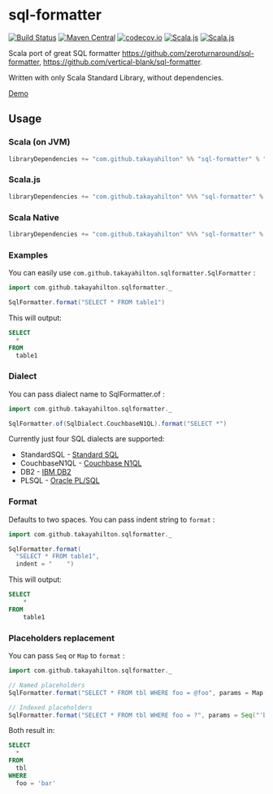 # sql-formatter

[![Build Status](https://travis-ci.org/takayahilton/sql-formatter.png?branch=master)](https://travis-ci.org/takayahilton/sql-formatter)
[![Maven Central](https://img.shields.io/maven-central/v/com.github.takayahilton/sql-formatter_2.12.svg?label=Maven%20Central)](https://search.maven.org/search?q=g:%22com.github.takayahilton%22%20AND%20a:%22sql-formatter_2.12%22)
[![codecov.io](http://codecov.io/github/takayahilton/sql-formatter/coverage.svg?branch=master)](https://codecov.io/gh/takayahilton/sql-formatter/branch/master)
[![Scala.js](https://www.scala-js.org/assets/badges/scalajs-0.6.29.svg)](#scalajs)
[![Scala.js](https://www.scala-js.org/assets/badges/scalajs-1.2.0.svg)](#scalajs)

Scala port of great SQL formatter <https://github.com/zeroturnaround/sql-formatter>, <https://github.com/vertical-blank/sql-formatter>.

Written with only Scala Standard Library, without dependencies.

[Demo](https://takayahilton.github.io/sql-formatter/)

## Usage

### Scala (on JVM)

```sbt
libraryDependencies += "com.github.takayahilton" %% "sql-formatter" % "1.2.1"
```

### Scala.js

```sbt
libraryDependencies += "com.github.takayahilton" %%% "sql-formatter" % "1.2.1"
```


### Scala Native

```sbt
libraryDependencies += "com.github.takayahilton" %%% "sql-formatter" % "1.2.1"
```

### Examples

You can easily use `com.github.takayahilton.sqlformatter.SqlFormatter` :

```scala
import com.github.takayahilton.sqlformatter._

SqlFormatter.format("SELECT * FROM table1")
```

This will output:

```sql
SELECT
  *
FROM
  table1
```

### Dialect

You can pass dialect name to SqlFormatter.of :

```scala
import com.github.takayahilton.sqlformatter._

SqlFormatter.of(SqlDialect.CouchbaseN1QL).format("SELECT *")
```

Currently just four SQL dialects are supported:

- StandardSQL - [Standard SQL](https://en.wikipedia.org/wiki/SQL:2011)
- CouchbaseN1QL - [Couchbase N1QL](http://www.couchbase.com/n1ql)
- DB2 - [IBM DB2](https://www.ibm.com/analytics/us/en/technology/db2/)
- PLSQL - [Oracle PL/SQL](http://www.oracle.com/technetwork/database/features/plsql/index.html)

### Format

Defaults to two spaces.
You can pass indent string to `format` :

```scala
import com.github.takayahilton.sqlformatter._

SqlFormatter.format(
  "SELECT * FROM table1",
  indent = "    ")
```

This will output:

```sql
SELECT
    *
FROM
    table1
```

### Placeholders replacement

You can pass `Seq` or `Map` to `format` :

```scala
import com.github.takayahilton.sqlformatter._

// Named placeholders
SqlFormatter.format("SELECT * FROM tbl WHERE foo = @foo", params = Map("foo" -> "'bar'"))

// Indexed placeholders
SqlFormatter.format("SELECT * FROM tbl WHERE foo = ?", params = Seq("'bar'"))
```

Both result in:

```sql
SELECT
  *
FROM
  tbl
WHERE
  foo = 'bar'
```
